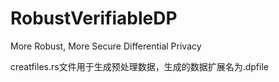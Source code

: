 # RobustVerifiableDP
More Robust, More Secure Differential Privacy

creatfiles.rs文件用于生成预处理数据，生成的数据扩展名为.dpfile